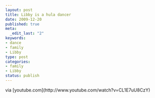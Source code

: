 ```yaml
--- 
layout: post
title: Libby is a hula dancer
date: 2009-12-20
published: true
meta: 
  _edit_last: "2"
keywords: 
- dance
- family
- Libby
type: post
categories: 
- family
- Libby
status: publish
---
```

<div class="posterous_bookmarklet_entry">     <div class="posterous_quote_citation">via [youtube.com](http://www.youtube.com/watch?v=CL1E7uU8CzY)</div> 



</div>
